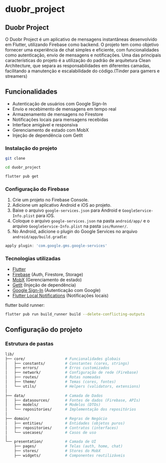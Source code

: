 # duobr_project
## Duobr Project
O Duobr Project é um aplicativo de mensagens instantâneas desenvolvido em Flutter, utilizando Firebase como backend. O projeto tem como objetivo fornecer uma experiência de chat simples e eficiente, com funcionalidades como autenticação, envio de mensagens e notificações.
Uma das principais características do projeto é a utilização do padrão de arquitetura Clean Architecture, que separa as responsabilidades em diferentes camadas, facilitando a manutenção e escalabilidade do código.(Tinder para gamers e streamers)

## Funcionalidades

- Autenticação de usuários com Google Sign-In
- Envio e recebimento de mensagens em tempo real
- Armazenamento de mensagens no Firestore
- Notificações locais para mensagens recebidas
- Interface amigável e responsiva
- Gerenciamento de estado com MobX
- Injeção de dependência com GetIt

### Instalação do projeto

```bash
git clone

cd duobr_project

flutter pub get
```
### Configuração do Firebase
1. Crie um projeto no Firebase Console.
2. Adicione um aplicativo Android e iOS ao projeto.
3. Baixe o arquivo `google-services.json` para Android e `GoogleService-Info.plist` para iOS.
4. Coloque o arquivo `google-services.json` na pasta `android/app/` e o arquivo `GoogleService-Info.plist` na pasta `ios/Runner/`.
5. No Android, adicione o plugin do Google Services no arquivo `android/app/build.gradle`:
```groovy
apply plugin: 'com.google.gms.google-services'
```

### Tecnologias utilizadas
- [Flutter](https://flutter.dev/)
- [Firebase](https://firebase.google.com/) (Auth, Firestore, Storage)
- [MobX](https://mobx.pub/) (Gerenciamento de estado)
- [GetIt](https://pub.dev/packages/get_it) (Injeção de dependência)
- [Google Sign-In](https://pub.dev/packages/google_sign_in) (Autenticação com Google)
- [Flutter Local Notifications](https://pub.dev/packages/flutter_local_notifications) (Notificações locais)


flutter build runner:
```bash
flutter pub run build_runner build --delete-conflicting-outputs
```

## Configuração do projeto

### Estrutura de pastas

```bash
lib/
├── core/                  # Funcionalidades globais
│   ├── constants/         # Constantes (cores, strings)
│   ├── errors/            # Erros customizados
│   ├── network/           # Configuração de rede (Firebase)
│   ├── routes/            # Rotas nomeadas
│   ├── theme/             # Temas (cores, fontes)
│   └── utils/             # Helpers (validators, extensions)
│
├── data/                  # Camada de Dados
│   ├── datasources/       # Fontes de dados (Firebase, APIs)
│   ├── models/            # Modelos (DTOs)
│   └── repositories/      # Implementação dos repositórios
│
├── domain/                # Regras de Negócio
│   ├── entities/          # Entidades (objetos puros)
│   ├── repositories/      # Contratos (interfaces)
│   └── usecases/          # Casos de uso
│
└── presentation/          # Camada de UI
    ├── pages/             # Telas (auth, home, chat)
    ├── stores/            # Stores do MobX
    ├── widgets/           # Componentes reutilizáveis
```

